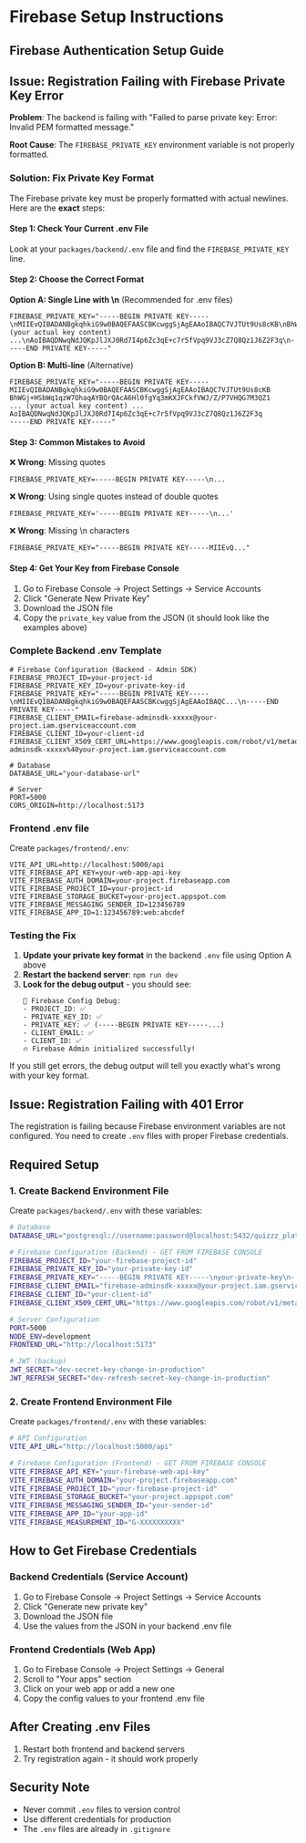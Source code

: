# Firebase Setup Instructions

## Firebase Authentication Setup Guide

## Issue: Registration Failing with Firebase Private Key Error

**Problem**: The backend is failing with "Failed to parse private key: Error: Invalid PEM formatted message."

**Root Cause**: The `FIREBASE_PRIVATE_KEY` environment variable is not properly formatted.

### Solution: Fix Private Key Format

The Firebase private key must be properly formatted with actual newlines. Here are the **exact** steps:

#### Step 1: Check Your Current .env File
Look at your `packages/backend/.env` file and find the `FIREBASE_PRIVATE_KEY` line.

#### Step 2: Choose the Correct Format

**Option A: Single Line with \\n** (Recommended for .env files)
```env
FIREBASE_PRIVATE_KEY="-----BEGIN PRIVATE KEY-----\nMIIEvQIBADANBgkqhkiG9w0BAQEFAASCBKcwggSjAgEAAoIBAQC7VJTUt9Us8cKB\nBhWGj+HSbWq1qzW7OhaqAYBQrQAcA6Hl0fgYq3mKXJFCkfVWJ/Z/P7VHQG7M3QZ1\n... (your actual key content) ...\nAoIBAQDNwqNdJQKpJlJXJ0Rd7I4p6Zc3qE+c7r5fVpq9VJ3cZ7Q8Qz1J6Z2F3q\n-----END PRIVATE KEY-----"
```

**Option B: Multi-line** (Alternative)
```env
FIREBASE_PRIVATE_KEY="-----BEGIN PRIVATE KEY-----
MIIEvQIBADANBgkqhkiG9w0BAQEFAASCBKcwggSjAgEAAoIBAQC7VJTUt9Us8cKB
BhWGj+HSbWq1qzW7OhaqAYBQrQAcA6Hl0fgYq3mKXJFCkfVWJ/Z/P7VHQG7M3QZ1
... (your actual key content) ...
AoIBAQDNwqNdJQKpJlJXJ0Rd7I4p6Zc3qE+c7r5fVpq9VJ3cZ7Q8Qz1J6Z2F3q
-----END PRIVATE KEY-----"
```

#### Step 3: Common Mistakes to Avoid

❌ **Wrong**: Missing quotes
```env
FIREBASE_PRIVATE_KEY=-----BEGIN PRIVATE KEY-----\n...
```

❌ **Wrong**: Using single quotes instead of double quotes
```env
FIREBASE_PRIVATE_KEY='-----BEGIN PRIVATE KEY-----\n...'
```

❌ **Wrong**: Missing \\n characters
```env
FIREBASE_PRIVATE_KEY="-----BEGIN PRIVATE KEY-----MIIEvQ..."
```

#### Step 4: Get Your Key from Firebase Console

1. Go to Firebase Console → Project Settings → Service Accounts
2. Click "Generate New Private Key"
3. Download the JSON file
4. Copy the `private_key` value from the JSON (it should look like the examples above)

### Complete Backend .env Template

```env
# Firebase Configuration (Backend - Admin SDK)
FIREBASE_PROJECT_ID=your-project-id
FIREBASE_PRIVATE_KEY_ID=your-private-key-id
FIREBASE_PRIVATE_KEY="-----BEGIN PRIVATE KEY-----\nMIIEvQIBADANBgkqhkiG9w0BAQEFAASCBKcwggSjAgEAAoIBAQC...\n-----END PRIVATE KEY-----"
FIREBASE_CLIENT_EMAIL=firebase-adminsdk-xxxxx@your-project.iam.gserviceaccount.com
FIREBASE_CLIENT_ID=your-client-id
FIREBASE_CLIENT_X509_CERT_URL=https://www.googleapis.com/robot/v1/metadata/x509/firebase-adminsdk-xxxxx%40your-project.iam.gserviceaccount.com

# Database
DATABASE_URL="your-database-url"

# Server
PORT=5000
CORS_ORIGIN=http://localhost:5173
```

### Frontend .env file

Create `packages/frontend/.env`:
```env
VITE_API_URL=http://localhost:5000/api
VITE_FIREBASE_API_KEY=your-web-app-api-key
VITE_FIREBASE_AUTH_DOMAIN=your-project.firebaseapp.com
VITE_FIREBASE_PROJECT_ID=your-project-id
VITE_FIREBASE_STORAGE_BUCKET=your-project.appspot.com
VITE_FIREBASE_MESSAGING_SENDER_ID=123456789
VITE_FIREBASE_APP_ID=1:123456789:web:abcdef
```

### Testing the Fix

1. **Update your private key format** in the backend `.env` file using Option A above
2. **Restart the backend server**: `npm run dev`
3. **Look for the debug output** - you should see:
   ```
   🔑 Firebase Config Debug:
   - PROJECT_ID: ✅
   - PRIVATE_KEY_ID: ✅
   - PRIVATE_KEY: ✅ (-----BEGIN PRIVATE KEY-----...)
   - CLIENT_EMAIL: ✅
   - CLIENT_ID: ✅
   🔥 Firebase Admin initialized successfully!
   ```

If you still get errors, the debug output will tell you exactly what's wrong with your key format.

## Issue: Registration Failing with 401 Error

The registration is failing because Firebase environment variables are not configured. You need to create `.env` files with proper Firebase credentials.

## Required Setup

### 1. Create Backend Environment File

Create `packages/backend/.env` with these variables:

```bash
# Database
DATABASE_URL="postgresql://username:password@localhost:5432/quizzz_platform"

# Firebase Configuration (Backend) - GET FROM FIREBASE CONSOLE
FIREBASE_PROJECT_ID="your-firebase-project-id"
FIREBASE_PRIVATE_KEY_ID="your-private-key-id" 
FIREBASE_PRIVATE_KEY="-----BEGIN PRIVATE KEY-----\nyour-private-key\n-----END PRIVATE KEY-----\n"
FIREBASE_CLIENT_EMAIL="firebase-adminsdk-xxxxx@your-project.iam.gserviceaccount.com"
FIREBASE_CLIENT_ID="your-client-id"
FIREBASE_CLIENT_X509_CERT_URL="https://www.googleapis.com/robot/v1/metadata/x509/firebase-adminsdk-xxxxx%40your-project.iam.gserviceaccount.com"

# Server Configuration
PORT=5000
NODE_ENV=development
FRONTEND_URL="http://localhost:5173"

# JWT (backup)
JWT_SECRET="dev-secret-key-change-in-production"
JWT_REFRESH_SECRET="dev-refresh-secret-key-change-in-production"
```

### 2. Create Frontend Environment File

Create `packages/frontend/.env` with these variables:

```bash
# API Configuration
VITE_API_URL="http://localhost:5000/api"

# Firebase Configuration (Frontend) - GET FROM FIREBASE CONSOLE
VITE_FIREBASE_API_KEY="your-firebase-web-api-key"
VITE_FIREBASE_AUTH_DOMAIN="your-project.firebaseapp.com"
VITE_FIREBASE_PROJECT_ID="your-firebase-project-id"
VITE_FIREBASE_STORAGE_BUCKET="your-project.appspot.com"
VITE_FIREBASE_MESSAGING_SENDER_ID="your-sender-id"
VITE_FIREBASE_APP_ID="your-app-id"
VITE_FIREBASE_MEASUREMENT_ID="G-XXXXXXXXXX"
```

## How to Get Firebase Credentials

### Backend Credentials (Service Account)
1. Go to Firebase Console → Project Settings → Service Accounts
2. Click "Generate new private key"
3. Download the JSON file
4. Use the values from the JSON in your backend .env file

### Frontend Credentials (Web App)
1. Go to Firebase Console → Project Settings → General
2. Scroll to "Your apps" section
3. Click on your web app or add a new one
4. Copy the config values to your frontend .env file

## After Creating .env Files

1. Restart both frontend and backend servers
2. Try registration again - it should work properly

## Security Note

- Never commit `.env` files to version control
- Use different credentials for production
- The `.env` files are already in `.gitignore` 